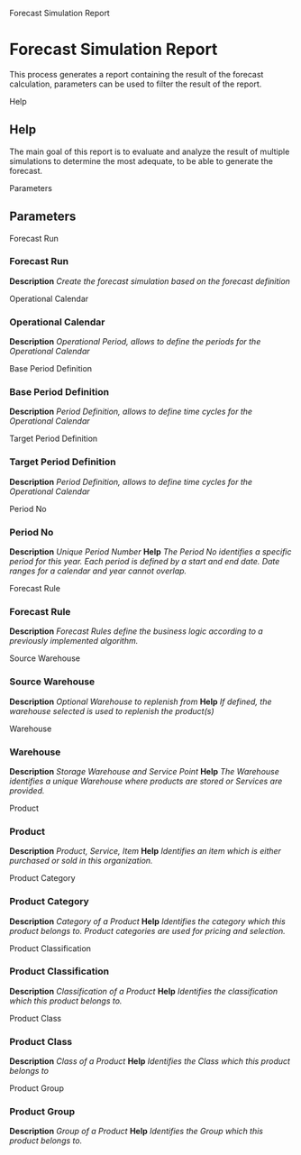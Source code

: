 
Forecast Simulation Report
# Forecast Simulation Report


This process generates a report containing the result of the forecast calculation, parameters can be used to filter the result of the report. 

Help
## Help

The main goal of this report is to evaluate and analyze the result of multiple simulations to determine the most adequate, to be able to generate the forecast.

Parameters
## Parameters


Forecast Run
### Forecast Run

**Description**
 *Create the forecast simulation based on the forecast definition*

Operational Calendar
### Operational Calendar

**Description**
 *Operational Period, allows to define the periods for the Operational Calendar*

Base Period Definition
### Base Period Definition

**Description**
 *Period Definition, allows to define time cycles for the Operational Calendar*

Target Period Definition
### Target Period Definition

**Description**
 *Period Definition, allows to define time cycles for the Operational Calendar*

Period No
### Period No

**Description**
 *Unique Period Number*
**Help**
 *The Period No identifies a specific period for this year. Each period is defined by a start and end date.  Date ranges for a calendar and year cannot overlap.*

Forecast Rule
### Forecast Rule

**Description**
 *Forecast Rules define the business logic according to a previously implemented algorithm.*

Source Warehouse
### Source Warehouse

**Description**
 *Optional Warehouse to replenish from*
**Help**
 *If defined, the warehouse selected is used to replenish the product(s)*

Warehouse
### Warehouse

**Description**
 *Storage Warehouse and Service Point*
**Help**
 *The Warehouse identifies a unique Warehouse where products are stored or Services are provided.*

Product
### Product

**Description**
 *Product, Service, Item*
**Help**
 *Identifies an item which is either purchased or sold in this organization.*

Product Category
### Product Category

**Description**
 *Category of a Product*
**Help**
 *Identifies the category which this product belongs to.  Product categories are used for pricing and selection.*

Product Classification
### Product Classification

**Description**
 *Classification of a Product*
**Help**
 *Identifies the classification which this product belongs to.*

Product Class
### Product Class

**Description**
 *Class of a Product*
**Help**
 *Identifies the Class which this product belongs to*

Product Group
### Product Group

**Description**
 *Group of a Product*
**Help**
 *Identifies the Group which this product belongs to.*
